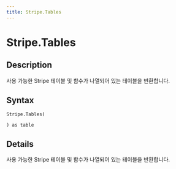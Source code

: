 ```yaml
---
title: Stripe.Tables
---
```


# Stripe.Tables


## Description

사용 가능한 Stripe 테이블 및 함수가 나열되어 있는 테이블을 반환합니다.


## Syntax

```powerquery
Stripe.Tables(

) as table
```


## Details

사용 가능한 Stripe 테이블 및 함수가 나열되어 있는 테이블을 반환합니다.


